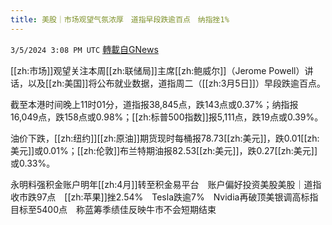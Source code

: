```yaml
---
title: 美股｜市场观望气氛浓厚　道指早段跌逾百点　纳指挫1%
---
```

`3/5/2024 3:08 PM UTC` [轉載自GNews](https://gnews.org/articles/2367594)

[[zh:市场]]观望关注本周[[zh:联储局]]主席[[zh:鲍威尔]]（Jerome Powell）讲话，以及[[zh:美国]]将公布就业数据，道指周二（[[zh:3月5日]]）早段跌逾百点。

截至本港时间晚上11时01分，道指报38,845点，跌143点或0.37%；纳指报16,049点，跌158点或0.98%；[[zh:标普500指数]]报5,111点，跌19点或0.39%。

油价下跌，[[zh:纽约]][[zh:原油]]期货现时每桶报78.73[[zh:美元]]，跌0.01[[zh:美元]]或0.01%；[[zh:伦敦]]布兰特期油报82.53[[zh:美元]]，跌0.27[[zh:美元]]或0.33%。

永明料强积金账户明年[[zh:4月]]转至积金易平台　账户偏好投资美股美股｜道指收市跌97点　[[zh:苹果]]挫2.54%　Tesla跌逾7%　Nvidia再破顶美银调高标指目标至5400点　称蓝筹季绩佳反映牛市不会短期结束
